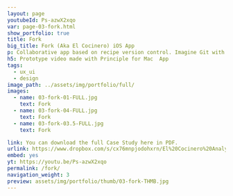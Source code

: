 ```yaml
---
layout: page
youtubeId: Ps-azwX2xqo
var: page-03-fork.html
show_portfolio: true
title: Fork
big_title: Fork (Aka El Cocinero) iOS App
p: Collaborative app based on recipe version control. Imagine Git with food.
h5: Prototype video made with Principle for Mac  App
tags:
  - ux_ui
  - design
image_path: ../assets/img/portfolio/full/
images:
  - name: 03-fork-01-FULL.jpg
    text: Fork
  - name: 03-fork-04-FULL.jpg
    text: Fork
  - name: 03-fork-03.5-FULL.jpg
    text: Fork

link: You can download the full Case Study here in PDF.
urlink: https://www.dropbox.com/s/cx76mnpjodohxrn/El%20Cocinero%20Analysis%20UX_UI-EN.pdf?dl=0
embed: yes
yt: https://youtu.be/Ps-azwX2xqo
permalink: /fork/
navigation_weight: 3
preview: assets/img/portfolio/thumb/03-fork-THMB.jpg
---
```

